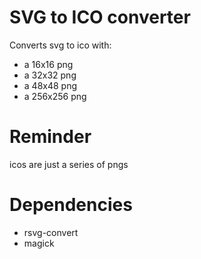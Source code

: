 # SVG to ICO converter

Converts svg to ico with:
- a 16x16 png
- a 32x32 png
- a 48x48 png
- a 256x256 png

# Reminder

icos are just a series of pngs

# Dependencies

- rsvg-convert
- magick
